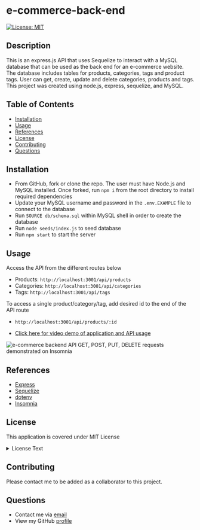 # e-commerce-back-end

[![License: MIT](https://img.shields.io/badge/License-MIT-yellow.svg)](https://opensource.org/licenses/MIT)

## Description

This is an express.js API that uses Sequelize to interact with a MySQL database that can be used as the back end for an e-commerce website. The database includes tables for products, categories, tags and product tags.
User can get, create, update and delete categories, products and tags.
This project was created using node.js, express, sequelize, and MySQL.   

## Table of Contents

- [Installation](#Installation)
- [Usage](#Usage)
- [References](#Refrences)
- [License](#license)
- [Contributing](#Contributing)
- [Questions](#Questions)

## Installation

* From GitHub, fork or clone the repo. The user must have Node.js and MySQL installed. Once forked, run `npm i` from the root directory to install required dependencies
* Update your MySQL username and password in the `.env.EXAMPLE` file to connect to the database
* Run `SOURCE db/schema.sql` within MySQL shell in order to create the database
* Run `node seeds/index.js` to seed database
* Run `npm start` to start the server

## Usage
Access the API from the different routes below
* Products: `http://localhost:3001/api/products`
* Categories: `http://localhost:3001/api/categories`
* Tags: `http://localhost:3001/api/tags`

To access a single product/category/tag, add desired id to the end of the API route
* `http://localhost:3001/api/products/:id`

* [Click here for video demo of application and API usage](https://drive.google.com/file/d/1ZHmpCLH0K8QobN1wW2TBSlzQO_f80djV/view)

![e-commerce backend API GET, POST, PUT, DELETE requests demonstrated on Insomnia](/images/e-commerce-demo.gif)


## References

* [Express](https://www.npmjs.com/package/express)
* [Sequelize](https://www.npmjs.com/package/sequelize)
* [dotenv](https://www.npmjs.com/package/dotenv)
* [Insomnia](https://insomnia.rest/)

## License

This application is covered under MIT License

  <details>
    <summary>
      License Text
    </summary> 
 
  Copyright (c) 2022 a-donati
  
  Permission is hereby granted, free of charge, to any person obtaining a copy
  of this software and associated documentation files (the "Software"), to deal
  in the Software without restriction, including without limitation the rights
  to use, copy, modify, merge, publish, distribute, sublicense, and/or sell
  copies of the Software, and to permit persons to whom the Software is
  furnished to do so, subject to the following conditions:
        
  The above copyright notice and this permission notice shall be included in all
  copies or substantial portions of the Software.
        
  THE SOFTWARE IS PROVIDED "AS IS", WITHOUT WARRANTY OF ANY KIND, EXPRESS OR
  IMPLIED, INCLUDING BUT NOT LIMITED TO THE WARRANTIES OF MERCHANTABILITY,
  FITNESS FOR A PARTICULAR PURPOSE AND NONINFRINGEMENT. IN NO EVENT SHALL THE
  AUTHORS OR COPYRIGHT HOLDERS BE LIABLE FOR ANY CLAIM, DAMAGES OR OTHER
  LIABILITY, WHETHER IN AN ACTION OF CONTRACT, TORT OR OTHERWISE, ARISING FROM,
  OUT OF OR IN CONNECTION WITH THE SOFTWARE OR THE USE OR OTHER DEALINGS IN THE
  SOFTWARE.

  </details>


## Contributing

Please contact me to be added as a collaborator to this project.

## Questions

- Contact me via [email](mailto:angeladonati93@gmail.com)
- View my GitHub [profile](http://www.github.com/a-donati)
